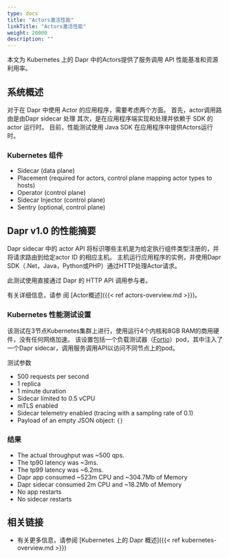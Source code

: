```yaml
---
type: docs
title: "Actors激活性能"
linkTitle: "Actors激活性能"
weight: 20000
description: ""
---
```


本文为 Kubernetes 上的 Dapr 中的Actors提供了服务调用 API 性能基准和资源利用率。

## 系统概述

对于在 Dapr 中使用 Actor 的应用程序，需要考虑两个方面。 首先，actor调用路由是由Dapr sidecar 处理 其次，是在应用程序端实现和处理并依赖于 SDK 的 actor 运行时。 目前，性能测试使用 Java SDK 在应用程序中提供Actors运行时。

### Kubernetes 组件

* Sidecar (data plane)
* Placement (required for actors, control plane mapping actor types to hosts)
* Operator (control plane)
* Sidecar Injector (control plane)
* Sentry (optional, control plane)

## Dapr v1.0 的性能摘要

Dapr sidecar 中的 actor API 将标识哪些主机是为给定执行组件类型注册的，并将请求路由到给定actor ID 的相应主机。 主机运行应用程序的实例，并使用Dapr SDK（.Net，Java，Python或PHP）通过HTTP处理Actor请求。

此测试使用直接通过 Dapr 的 HTTP API 调用参与者。

有关详细信息，请参 阅 [Actor概述]({{< ref actors-overview.md >}})。

### Kubernetes 性能测试设置

该测试在3节点Kubernetes集群上进行，使用运行4个内核和8GB RAM的商用硬件，没有任何网络加速。 该设置包括一个负载测试器（[Fortio](https://github.com/fortio/fortio)）pod，其中注入了一个Dapr sidecar，调用服务调用API以访问不同节点上的pod。

测试参数

* 500 requests per second
* 1 replica
* 1 minute duration
* Sidecar limited to 0.5 vCPU
* mTLS enabled
* Sidecar telemetry enabled (tracing with a sampling rate of 0.1)
* Payload of an empty JSON object: `{}`

### 结果

* The actual throughput was ~500 qps.
* The tp90 latency was ~3ms.
* The tp99 latency was ~6.2ms.
* Dapr app consumed ~523m CPU and ~304.7Mb of Memory
* Dapr sidecar consumed 2m CPU and ~18.2Mb of Memory
* No app restarts
* No sidecar restarts

## 相关链接
* 有关更多信息，请参阅 [Kubernetes 上的 Dapr 概述]({{< ref kubernetes-overview.md >}})